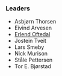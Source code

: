 ### Leaders

* Asbjørn Thorsen
* Eivind Arvesen
* [Erlend Oftedal](mailto:erlend.oftedal@owasp.org)
* Jostein Tveit
* Lars Smeby
* Nick Murison
* Ståle Pettersen
* Tor E. Bjørstad
